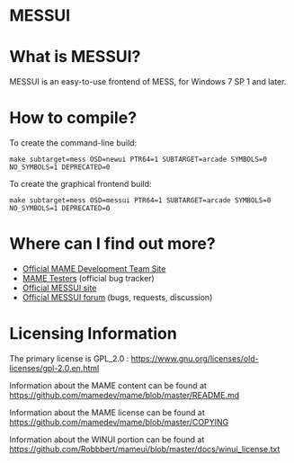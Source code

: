 
# **MESSUI** #


What is MESSUI?
===============

MESSUI is an easy-to-use frontend of MESS, for Windows 7 SP 1 and later.



How to compile?
=============

To create the command-line build:

```
make subtarget=mess OSD=newui PTR64=1 SUBTARGET=arcade SYMBOLS=0 NO_SYMBOLS=1 DEPRECATED=0
```

To create the graphical frontend build:

```
make subtarget=mess OSD=messui PTR64=1 SUBTARGET=arcade SYMBOLS=0 NO_SYMBOLS=1 DEPRECATED=0
```


Where can I find out more?
=============

* [Official MAME Development Team Site](http://mamedev.org/)
* [MAME Testers](http://mametesters.org/) (official bug tracker)
* [Official MESSUI site](http://messui.1emulation.com/)
* [Official MESSUI forum](http://1emulation.com/forums/forum/125-mameui) (bugs, requests, discussion)


Licensing Information
=====================

The primary license is GPL_2.0 : https://www.gnu.org/licenses/old-licenses/gpl-2.0.en.html

Information about the MAME content can be found at https://github.com/mamedev/mame/blob/master/README.md

Information about the MAME license can be found at https://github.com/mamedev/mame/blob/master/COPYING

Information about the WINUI portion can be found at https://github.com/Robbbert/mameui/blob/master/docs/winui_license.txt

